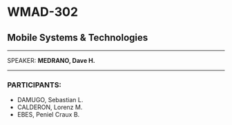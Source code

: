 # WMAD-302

## Mobile Systems & Technologies

---

SPEAKER: **MEDRANO, Dave H.**

---

### PARTICIPANTS:
- DAMUGO, Sebastian L.
- CALDERON, Lorenz M.
- EBES, Peniel Craux B.